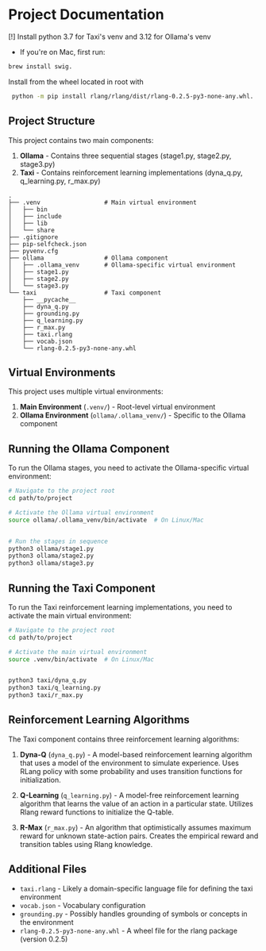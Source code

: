 # Project Documentation
[!] Install python 3.7 for Taxi's venv and 3.12 for Ollama's venv
- If you're on Mac, first run: 
```bash 
brew install swig.
```

Install from the wheel located in root with
```bash
 python -m pip install rlang/rlang/dist/rlang-0.2.5-py3-none-any.whl.
 ```
## Project Structure

This project contains two main components:

1. **Ollama** - Contains three sequential stages (stage1.py, stage2.py, stage3.py)
2. **Taxi** - Contains reinforcement learning implementations (dyna_q.py, q_learning.py, r_max.py)

```
.
├── .venv                  # Main virtual environment
│   ├── bin
│   ├── include
│   ├── lib
│   └── share
├── .gitignore
├── pip-selfcheck.json
├── pyvenv.cfg
├── ollama                 # Ollama component
│   ├── .ollama_venv       # Ollama-specific virtual environment
│   ├── stage1.py
│   ├── stage2.py
│   └── stage3.py
└── taxi                   # Taxi component
    ├── __pycache__
    ├── dyna_q.py
    ├── grounding.py
    ├── q_learning.py
    ├── r_max.py
    ├── taxi.rlang
    ├── vocab.json
    └── rlang-0.2.5-py3-none-any.whl
```

## Virtual Environments

This project uses multiple virtual environments:

1. **Main Environment** (`.venv/`) - Root-level virtual environment
2. **Ollama Environment** (`ollama/.ollama_venv/`) - Specific to the Ollama component

## Running the Ollama Component

To run the Ollama stages, you need to activate the Ollama-specific virtual environment:

```bash
# Navigate to the project root
cd path/to/project

# Activate the Ollama virtual environment
source ollama/.ollama_venv/bin/activate  # On Linux/Mac


# Run the stages in sequence
python3 ollama/stage1.py
python3 ollama/stage2.py
python3 ollama/stage3.py


```

## Running the Taxi Component

To run the Taxi reinforcement learning implementations, you need to activate the main virtual environment:

```bash
# Navigate to the project root
cd path/to/project

# Activate the main virtual environment
source .venv/bin/activate  # On Linux/Mac


python3 taxi/dyna_q.py
python3 taxi/q_learning.py
python3 taxi/r_max.py

```

## Reinforcement Learning Algorithms

The Taxi component contains three reinforcement learning algorithms:

1. **Dyna-Q** (`dyna_q.py`) - A model-based reinforcement learning algorithm that uses a model of the environment to simulate experience. Uses RLang policy with some probability and uses transition functions for initialization.

2. **Q-Learning** (`q_learning.py`) - A model-free reinforcement learning algorithm that learns the value of an action in a particular state. Utilizes Rlang reward functions to initialize the Q-table.

3. **R-Max** (`r_max.py`) - An algorithm that optimistically assumes maximum reward for unknown state-action pairs. Creates the empirical reward and transition tables using Rlang knowledge.

## Additional Files

- `taxi.rlang` - Likely a domain-specific language file for defining the taxi environment
- `vocab.json` - Vocabulary configuration
- `grounding.py` - Possibly handles grounding of symbols or concepts in the environment
- `rlang-0.2.5-py3-none-any.whl` - A wheel file for the rlang package (version 0.2.5)


